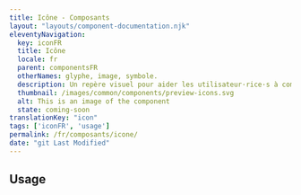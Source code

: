```yaml
---
title: Icône - Composants
layout: "layouts/component-documentation.njk"
eleventyNavigation:
  key: iconFR
  title: Icône
  locale: fr
  parent: componentsFR
  otherNames: glyphe, image, symbole.
  description: Un repère visuel pour aider les utilisateur·rice·s à comprendre le contexte.
  thumbnail: /images/common/components/preview-icons.svg
  alt: This is an image of the component
  state: coming-soon
translationKey: "icon"
tags: ['iconFR', 'usage']
permalink: /fr/composants/icone/
date: "git Last Modified"
---
```


## Usage